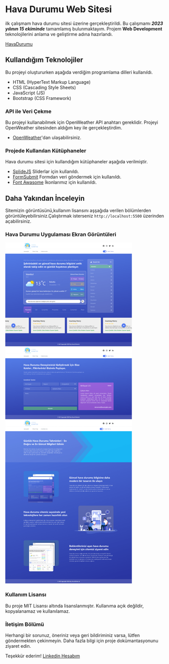 # Hava Durumu Web Sitesi 
ilk çalışmam hava durumu sitesi üzerine gerçekleştirildi. Bu çalışmamı __*2023  yılının 15 ekiminde*__ tamamlamış bulunmaktayım. Projem __Web Development__ teknolojilerini anlama ve geliştirme adına hazırlandı.

[HavaDurumu](https://gunes-esintisi-hava-durumu.netlify.app/)

## Kullandığım Teknolojiler
Bu projeyi oluştururken aşağıda verdiğim programlama dilleri kullanıldı.

* HTML (HyperText Markup Language)
* CSS (Cascading Style Sheets)
* JavaScript (JS)
* Bootstrap (CSS Framework)

### API ile Veri Çekme
Bu projeyi kullanabilmek için OpenWeather API anahtarı gereklidir. Projeyi OpenWeather sitesinden aldığım key ile gerçekleştirdim.

* [OpenWeather](https://openweathermap.org/)'dan ulaşabilirsiniz.

### Projede Kullanılan Kütüphaneler 
Hava durumu sitesi için kullandığım kütüphaneler aşağıda verilmiştir.

* [SplideJS](https://splidejs.com/) Sliderlar için kullanıldı.
* [FormSubmit](https://formsubmit.co/) Formdan veri göndermek için kullanıldı.
* [Font Awasome](https://fontawesome.com/) İkonlarımız için kullanıldı.

## Daha Yakından İnceleyin

Sitemizin görüntüsünü,kullanım lisansını aşşağıda verilen bölümlerden görüntüleyebilirsiniz.Çalıştırmak isterseniz `http://localhost:5500` üzerinden açabilirsiniz.

### Hava Durumu Uygulaması Ekran Görüntüleri

<img src="/asset/img/w1.png" alt="image" width="400" height="auto">

<img src="/asset/img/w2.png" alt="image" width="400" height="auto">

<img src="/asset/img/w3.png" alt="image" width="400" height="auto">

### Kullanım Lisansı

Bu proje MIT Lisansı altında lisanslanmıştır. Kullanıma açık değildir, kopyalanamaz ve kullanılamaz.

### İletişim Bölümü

Herhangi bir sorunuz, öneriniz veya geri bildiriminiz varsa, lütfen göndermekten çekinmeyin. Daha fazla bilgi için proje dokümantasyonunu ziyaret edin.

Teşekkür ederim! [Linkedin Hesabım](https://www.linkedin.com/in/feyza-gulsum-kobaloglu/)
